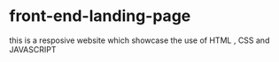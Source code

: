 # front-end-landing-page
this is a resposive website which showcase the use of HTML , CSS and JAVASCRIPT
